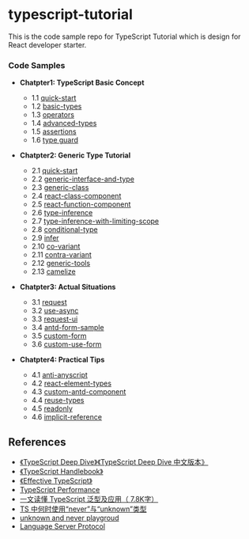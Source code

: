 # typescript-tutorial

This is the code sample repo for TypeScript Tutorial which is design for React developer starter.

### Code Samples

- **Chatpter1: TypeScript Basic Concept**
  - 1.1 [quick-start](src/chatpter1/quick-start.ts)
  - 1.2 [basic-types](src/chatpter1/basic-types.ts)
  - 1.3 [operators](src/chatpter1/1.3%20operators.ts)
  - 1.4 [advanced-types](src/chatpter1/1.4%20advanced-types.ts)
  - 1.5 [assertions](src/chatpter1/1.5%20assertions.ts)
  - 1.6 [type guard](src/chatpter1/1.6%20type-guard.ts)

- **Chatpter2: Generic Type Tutorial**
  - 2.1 [quick-start](src/chatpter2/2.1%20quick-start.ts)
  - 2.2 [generic-interface-and-type](src/chatpter2/2.2%20generic-interface-and-type.ts)
  - 2.3 [generic-class](src/chatpter2/2.3%20generic-class.ts)
  - 2.4 [react-class-component](src/chatpter2/2.4%20react-class-component.tsx)
  - 2.5 [react-function-component](src/chatpter2/2.5%20react-function-component.tsx)
  - 2.6 [type-inference](src/chatpter2/2.6%20type-inference.ts)
  - 2.7 [type-inference-with-limiting-scope](src/chatpter2/2.7%20type-inference-with-limiting-scope.ts)
  - 2.8 [conditional-type](src/chatpter2/2.8%20conditional-type.ts)
  - 2.9 [infer](src/chatpter2/2.9%20infer.ts)
  - 2.10 [co-variant](src/chatpter2/2.10%20co-variant.ts)
  - 2.11 [contra-variant](src/chatpter2/2.11%20contra-variant.ts)
  - 2.12 [generic-tools](src/chatpter2/2.12%20generic-tools.ts)
  - 2.13 [camelize](src/chatpter2/2.13%20camelize.ts)

- **Chatpter3: Actual Situations**
  - 3.1 [request](src/chatpter3/3.1%20request.ts)
  - 3.2 [use-async](src/chatpter3/3.2%20use-async.ts)
  - 3.3 [request-ui](src/chatpter3/3.3%20request-ui.tsx)
  - 3.4 [antd-form-sample](src/chatpter3/3.4%20antd-form-sample.tsx)
  - 3.5 [custom-form](src/chatpter3/3.5%20custom-form.tsx)
  - 3.6 [custom-use-form](src/chatpter3/3.6%20custom-use-form.tsx)

- **Chatpter4: Practical Tips**
  - 4.1 [anti-anyscript](src/chatpter4/4.1%20anti-anyscript.tsx)
  - 4.2 [react-element-types](src/chatpter4/4.2%20react-element-types.ts)
  - 4.3 [custom-antd-component](src/chatpter4/4.3%20custom-antd-component.tsx)
  - 4.4 [reuse-types](src/chatpter4/4.4%20reuse-types.ts)
  - 4.5 [readonly](src/chatpter4/4.5%20readonly.ts)
  - 4.6 [implicit-reference](src/chatpter4/4.6%20implicit-reference.ts)

## References

- [《TypeScript Deep Dive》](https://basarat.gitbook.io/typescript/)[《TypeScript Deep Dive 中文版本》](https://jkchao.github.io/typescript-book-chinese/)
- [《TypeScript Handlebook》](https://www.typescriptlang.org/docs/handbook/intro.html)
- [《Effective TypeScript》](https://effectivetypescript.com/)
- [TypeScript Performance](https://github.com/microsoft/TypeScript/wiki/Performance#filing-an-issue)
- [一文读懂 TypeScript 泛型及应用（ 7.8K字）](https://juejin.cn/post/6844904184894980104)
- [TS 中何时使用“never”与“unknown”类型](https://www.zhangxinghai.cn/2019/07/24/when-to-use-never-and-unknown-in-typescript.html)
- [unknown and never playgroud](https://www.typescriptlang.org/zh/play#example/unknown-and-never)
- [Language Server Protocol](https://microsoft.github.io/language-server-protocol/)
